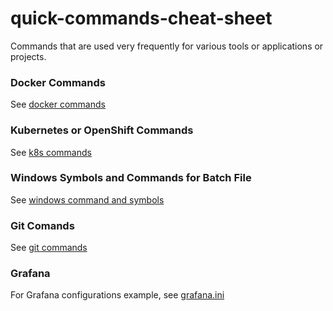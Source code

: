 # quick-commands-cheat-sheet

Commands that are used very frequently for various tools or applications or projects.

### Docker Commands
See [docker commands](./docker-commands)

### Kubernetes or OpenShift Commands
See [k8s commands](/kubernetes)

### Windows Symbols and Commands for Batch File 
See [windows command and symbols](windows-batch-file)

### Git Comands
See [git commands](quick-commands-cheat-sheet/git)

### Grafana
For Grafana configurations example, see [grafana.ini](/quick-commands-cheat-sheet/grafana-ini)
